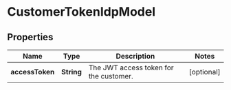 

# CustomerTokenIdpModel


## Properties

| Name | Type | Description | Notes |
|------------ | ------------- | ------------- | -------------|
|**accessToken** | **String** | The JWT access token for the customer. |  [optional] |



